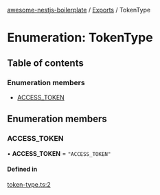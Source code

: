 [awesome-nestjs-boilerplate](../README.md) / [Exports](../modules.md) / TokenType

# Enumeration: TokenType

## Table of contents

### Enumeration members

- [ACCESS\_TOKEN](TokenType.md#access_token)

## Enumeration members

### ACCESS\_TOKEN

• **ACCESS\_TOKEN** = `"ACCESS_TOKEN"`

#### Defined in

[token-type.ts:2](https://github.com/klub-deepak/poc_doc_generation_3/blob/a592bb2/src/constants/token-type.ts#L2)
